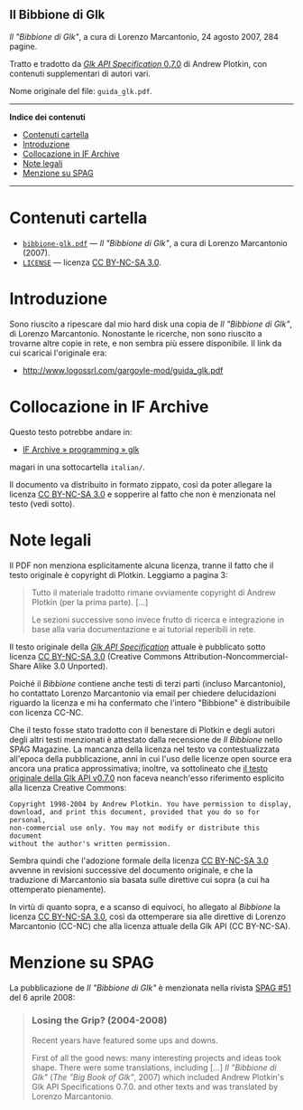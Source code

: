 ## Il Bibbione di Glk

_Il "Bibbione di Glk"_, a cura di Lorenzo Marcantonio, 24 agosto 2007, 284 pagine.

Tratto e tradotto da [_Glk API Specification_ 0.7.0][Glk v0.7.0] di Andrew Plotkin, con contenuti supplementari di autori vari.

Nome originale del file: `guida_glk.pdf`.

-----

**Indice dei contenuti**

<!-- MarkdownTOC autolink="true" bracket="round" autoanchor="false" lowercase="only_ascii" uri_encoding="true" levels="1,2,3" -->

- [Contenuti cartella](#contenuti-cartella)
- [Introduzione](#introduzione)
- [Collocazione in IF Archive](#collocazione-in-if-archive)
- [Note legali](#note-legali)
- [Menzione su SPAG](#menzione-su-spag)

<!-- /MarkdownTOC -->

-----

# Contenuti cartella

- [`bibbione-glk.pdf`](./bibbione-glk.pdf) — _Il "Bibbione di Glk"_, a cura di Lorenzo Marcantonio (2007).
- [`LICENSE`](./LICENSE) — licenza [CC BY-NC-SA 3.0].


# Introduzione

Sono riuscito a ripescare dal mio hard disk una copia de _Il "Bibbione di Glk"_, di Lorenzo Marcantonio.
Nonostante le ricerche, non sono riuscito a trovarne altre copie in rete, e non sembra più essere disponibile.
Il link da cui scaricai l'originale era:

- http://www.logossrl.com/gargoyle-mod/guida_glk.pdf



# Collocazione in IF Archive

Questo testo potrebbe andare in:

- [IF Archive » programming » glk]

magari in una sottocartella `italian/`.

Il documento va distribuito in formato zippato, così da poter allegare la licenza [CC BY-NC-SA 3.0] e sopperire al fatto che non è menzionata nel testo (vedi sotto).

# Note legali

Il PDF non menziona esplicitamente alcuna licenza, tranne il fatto che il testo originale è copyright di Plotkin.
Leggiamo a pagina 3:

> Tutto il materiale tradotto rimane ovviamente copyright di Andrew Plotkin (per la prima parte). \[…\] 
> 
> Le sezioni successive sono invece frutto di ricerca e integrazione in base alla varia documentazione e ai tutorial reperibili in rete.

Il testo originale della _[Glk API Specification]_ attuale è pubblicato sotto licenza [CC BY-NC-SA 3.0]  (Creative Commons Attribution-Noncommercial-Share Alike 3.0 Unported).

Poiché il _Bibbione_ contiene anche testi di terzi parti (incluso Marcantonio), ho contattato Lorenzo Marcantonio via email per chiedere delucidazioni riguardo la licenza e mi ha confermato che l'intero "Bibbione" è distribuibile con licenza CC-NC.

Che il testo fosse stato tradotto con il benestare di Plotkin e degli autori degli altri testi menzionati è attestato dalla recensione de _Il Bibbione_ nello SPAG Magazine.
La mancanza della licenza nel testo va contestualizzata all'epoca della pubblicazione, anni in cui l'uso delle licenze open source era ancora una pratica approssimativa; inoltre, va sottolineato che [il testo originale della Glk API v0.7.0][Glk v0.7.0] non faceva neanch'esso riferimento esplicito alla licenza Creative Commons:

```
Copyright 1998-2004 by Andrew Plotkin. You have permission to display, 
download, and print this document, provided that you do so for personal, 
non-commercial use only. You may not modify or distribute this document 
without the author's written permission.
```

Sembra quindi che l'adozione formale della licenza [CC BY-NC-SA 3.0] avvenne in revisioni successive del documento originale, e che la traduzione di Marcantonio sia basata sulle direttive cui sopra (a cui ha ottemperato pienamente).

In virtù di quanto sopra, e a scanso di equivoci, ho allegato al _Bibbione_ la licenza [CC BY-NC-SA 3.0], così da ottemperare sia alle direttive di Lorenzo Marcantonio (CC-NC) che alla licenza attuale della Glk API (CC BY-NC-SA).

# Menzione su SPAG

La pubblicazione de _Il "Bibbione di Glk"_ è menzionata nella rivista [SPAG #51] del 6 aprile 2008:

> ### Losing the Grip? (2004-2008)
> 
> Recent years have featured some ups and downs.
> 
> First of all the good news: many interesting projects and ideas took shape.  There were some translations, including \[…\] _Il "Bibbione di Glk"_ (_The "Big Book of Glk"_, 2007) which included Andrew Plotkin's Glk API Specifications 0.7.0. and other texts and was translated by Lorenzo Marcantonio.



<!-----------------------------------------------------------------------------
                               LINK REFERENZIALI
------------------------------------------------------------------------------>

[IF Archive » programming » glk]: https://www.ifarchive.org/indexes/if-archive/programming/glk/ "Vai alla sezione 'programming/glk' dello IF Archive"

[Glk v0.7.0]: https://www.eblong.com/zarf/glk/glk-spec-070.txt "Visiona la Glk API v0.7.0 originale (txt)"
[Glk API Specification]: https://www.eblong.com/zarf/glk/glk-spec-075.html "Visiona l'attuale Glk API originale (HTML)"

[CC BY-NC-SA 3.0]: https://creativecommons.org/licenses/by-nc-sa/3.0/ "Vedi la licenza Creative Commons Attribution-NonCommercial-ShareAlike 3.0 Unported"

[SPAG #51]: https://www.spagmag.org/archives/backissues/spag51.html "Vai al numero #51 dello SPAG Magazine"

<!-- EOF -->
